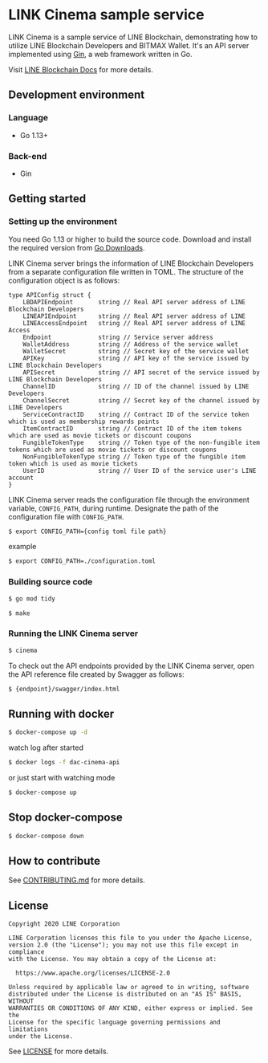 # LINK Cinema sample service

LINK Cinema is a sample service of LINE Blockchain, demonstrating how to utilize LINE Blockchain Developers and BITMAX Wallet. It's an API server implemented using [Gin](https://github.com/gin-gonic/gin), a web framework written in Go.

Visit [LINE Blockchain Docs](https://docs.blockchain.line.me/sample-services/Link-cinema) for more details.

## Development environment

### Language

- Go 1.13+

### Back-end

- Gin

## Getting started

### Setting up the environment

You need Go 1.13 or higher to build the source code. Download and install the required version from [Go Downloads](https://golang.org/dl/).

LINK Cinema server brings the information of LINE Blockchain Developers from a separate configuration file written in TOML. The structure of the configuration object is as follows:

```
type APIConfig struct {
    LBDAPIEndpoint       string // Real API server address of LINE Blockchain Developers
    LINEAPIEndpoint      string // Real API server address of LINE
    LINEAccessEndpoint   string // Real API server address of LINE Access
    Endpoint             string // Service server address
    WalletAddress        string // Address of the service wallet
    WalletSecret         string // Secret key of the service wallet
    APIKey               string // API key of the service issued by LINE Blockchain Developers
    APISecret            string // API secret of the service issued by LINE Blockchain Developers
    ChannelID            string // ID of the channel issued by LINE Developers
    ChannelSecret        string // Secret key of the channel issued by LINE Developers
    ServiceContractID    string // Contract ID of the service token which is used as membership rewards points
    ItemContractID       string // Contract ID of the item tokens which are used as movie tickets or discount coupons
    FungibleTokenType    string // Token type of the non-fungible item tokens which are used as movie tickets or discount coupons
    NonFungibleTokenType string // Token type of the fungible item token which is used as movie tickets
    UserID               string // User ID of the service user's LINE account
}
```

LINK Cinema server reads the configuration file through the environment variable, `CONFIG_PATH`, during runtime. Designate the path of the configuration file with `CONFIG_PATH`.

```bash
$ export CONFIG_PATH={config toml file path}
```

example

```bash
$ export CONFIG_PATH=./configuration.toml
```

### Building source code

```bash
$ go mod tidy
```

```bash
$ make
```

### Running the LINK Cinema server

```bash
$ cinema
```

To check out the API endpoints provided by the LINK Cinema server, open the API reference file created by Swagger as follows:

```bash
$ {endpoint}/swagger/index.html
```

## Running with docker

```bash
$ docker-compose up -d
```

watch log after started

```bash
$ docker logs -f dac-cinema-api
```

or just start with watching mode

```bash
$ docker-compose up
```

## Stop docker-compose

```bash
$ docker-compose down
```

## How to contribute

See [CONTRIBUTING.md](CONTRIBUTING.md) for more details.

## License

```
Copyright 2020 LINE Corporation

LINE Corporation licenses this file to you under the Apache License,
version 2.0 (the "License"); you may not use this file except in compliance
with the License. You may obtain a copy of the License at:

  https://www.apache.org/licenses/LICENSE-2.0

Unless required by applicable law or agreed to in writing, software
distributed under the License is distributed on an "AS IS" BASIS, WITHOUT
WARRANTIES OR CONDITIONS OF ANY KIND, either express or implied. See the
License for the specific language governing permissions and limitations
under the License.
```

See [LICENSE](LICENSE) for more details.
